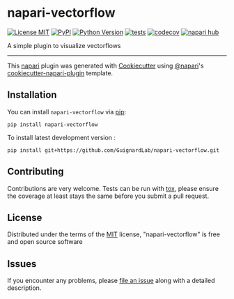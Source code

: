 # napari-vectorflow

[![License MIT](https://img.shields.io/pypi/l/napari-vectorflow.svg?color=green)](https://github.com/GuignardLab/napari-vectorflow/raw/main/LICENSE)
[![PyPI](https://img.shields.io/pypi/v/napari-vectorflow.svg?color=green)](https://pypi.org/project/napari-vectorflow)
[![Python Version](https://img.shields.io/pypi/pyversions/napari-vectorflow.svg?color=green)](https://python.org)
[![tests](https://github.com/GuignardLab/napari-vectorflow/workflows/tests/badge.svg)](https://github.com/GuignardLab/napari-vectorflow/actions)
[![codecov](https://codecov.io/gh/GuignardLab/napari-vectorflow/branch/main/graph/badge.svg)](https://codecov.io/gh/GuignardLab/napari-vectorflow)
[![napari hub](https://img.shields.io/endpoint?url=https://api.napari-hub.org/shields/napari-vectorflow)](https://napari-hub.org/plugins/napari-vectorflow)

A simple plugin to visualize vectorflows

----------------------------------

This [napari] plugin was generated with [Cookiecutter] using [@napari]'s [cookiecutter-napari-plugin] template.

<!--
Don't miss the full getting started guide to set up your new package:
https://github.com/napari/cookiecutter-napari-plugin#getting-started

and review the napari docs for plugin developers:
https://napari.org/stable/plugins/index.html
-->

## Installation

You can install `napari-vectorflow` via [pip]:

    pip install napari-vectorflow



To install latest development version :

    pip install git+https://github.com/GuignardLab/napari-vectorflow.git


## Contributing

Contributions are very welcome. Tests can be run with [tox], please ensure
the coverage at least stays the same before you submit a pull request.

## License

Distributed under the terms of the [MIT] license,
"napari-vectorflow" is free and open source software

## Issues

If you encounter any problems, please [file an issue] along with a detailed description.

[napari]: https://github.com/napari/napari
[Cookiecutter]: https://github.com/audreyr/cookiecutter
[@napari]: https://github.com/napari
[MIT]: http://opensource.org/licenses/MIT
[BSD-3]: http://opensource.org/licenses/BSD-3-Clause
[GNU GPL v3.0]: http://www.gnu.org/licenses/gpl-3.0.txt
[GNU LGPL v3.0]: http://www.gnu.org/licenses/lgpl-3.0.txt
[Apache Software License 2.0]: http://www.apache.org/licenses/LICENSE-2.0
[Mozilla Public License 2.0]: https://www.mozilla.org/media/MPL/2.0/index.txt
[cookiecutter-napari-plugin]: https://github.com/napari/cookiecutter-napari-plugin

[file an issue]: https://github.com/GuignardLab/napari-vectorflow/issues

[napari]: https://github.com/napari/napari
[tox]: https://tox.readthedocs.io/en/latest/
[pip]: https://pypi.org/project/pip/
[PyPI]: https://pypi.org/
